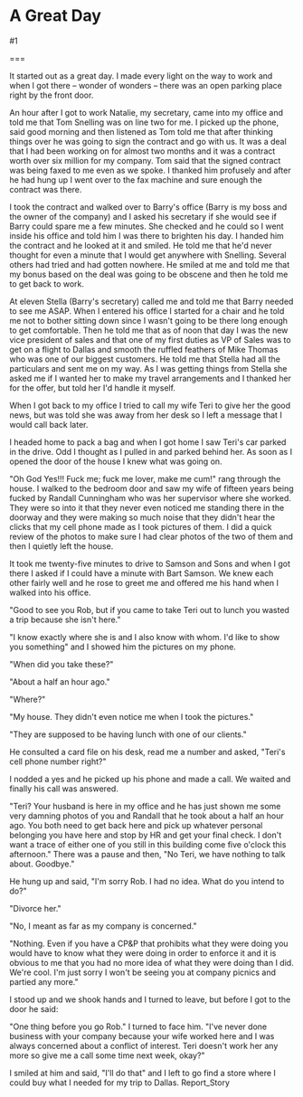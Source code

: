 A Great Day
===========
#1 

===

It started out as a great day. I made every light on the way to work and when I got there – wonder of wonders – there was an open parking place right by the front door. 

An hour after I got to work Natalie, my secretary, came into my office and told me that Tom Snelling was on line two for me. I picked up the phone, said good morning and then listened as Tom told me that after thinking things over he was going to sign the contract and go with us. It was a deal that I had been working on for almost two months and it was a contract worth over six million for my company. Tom said that the signed contract was being faxed to me even as we spoke. I thanked him profusely and after he had hung up I went over to the fax machine and sure enough the contract was there. 

I took the contract and walked over to Barry's office (Barry is my boss and the owner of the company) and I asked his secretary if she would see if Barry could spare me a few minutes. She checked and he could so I went inside his office and told him I was there to brighten his day. I handed him the contract and he looked at it and smiled. He told me that he'd never thought for even a minute that I would get anywhere with Snelling. Several others had tried and had gotten nowhere. He smiled at me and told me that my bonus based on the deal was going to be obscene and then he told me to get back to work. 

At eleven Stella (Barry's secretary) called me and told me that Barry needed to see me ASAP. When I entered his office I started for a chair and he told me not to bother sitting down since I wasn't going to be there long enough to get comfortable. Then he told me that as of noon that day I was the new vice president of sales and that one of my first duties as VP of Sales was to get on a flight to Dallas and smooth the ruffled feathers of Mike Thomas who was one of our biggest customers. He told me that Stella had all the particulars and sent me on my way. As I was getting things from Stella she asked me if I wanted her to make my travel arrangements and I thanked her for the offer, but told her I'd handle it myself. 

When I got back to my office I tried to call my wife Teri to give her the good news, but was told she was away from her desk so I left a message that I would call back later. 

I headed home to pack a bag and when I got home I saw Teri's car parked in the drive. Odd I thought as I pulled in and parked behind her. As soon as I opened the door of the house I knew what was going on. 

"Oh God Yes!!! Fuck me; fuck me lover, make me cum!" rang through the house. I walked to the bedroom door and saw my wife of fifteen years being fucked by Randall Cunningham who was her supervisor where she worked. They were so into it that they never even noticed me standing there in the doorway and they were making so much noise that they didn't hear the clicks that my cell phone made as I took pictures of them. I did a quick review of the photos to make sure I had clear photos of the two of them and then I quietly left the house. 

It took me twenty-five minutes to drive to Samson and Sons and when I got there I asked if I could have a minute with Bart Samson. We knew each other fairly well and he rose to greet me and offered me his hand when I walked into his office. 

"Good to see you Rob, but if you came to take Teri out to lunch you wasted a trip because she isn't here." 

"I know exactly where she is and I also know with whom. I'd like to show you something" and I showed him the pictures on my phone. 

"When did you take these?" 

"About a half an hour ago." 

"Where?" 

"My house. They didn't even notice me when I took the pictures." 

"They are supposed to be having lunch with one of our clients." 

He consulted a card file on his desk, read me a number and asked, "Teri's cell phone number right?" 

I nodded a yes and he picked up his phone and made a call. We waited and finally his call was answered. 

"Teri? Your husband is here in my office and he has just shown me some very damning photos of you and Randall that he took about a half an hour ago. You both need to get back here and pick up whatever personal belonging you have here and stop by HR and get your final check. I don't want a trace of either one of you still in this building come five o'clock this afternoon." There was a pause and then, "No Teri, we have nothing to talk about. Goodbye." 

He hung up and said, "I'm sorry Rob. I had no idea. What do you intend to do?" 

"Divorce her." 

"No, I meant as far as my company is concerned." 

"Nothing. Even if you have a CP&P that prohibits what they were doing you would have to know what they were doing in order to enforce it and it is obvious to me that you had no more idea of what they were doing than I did. We're cool. I'm just sorry I won't be seeing you at company picnics and partied any more." 

I stood up and we shook hands and I turned to leave, but before I got to the door he said: 

"One thing before you go Rob." I turned to face him. "I've never done business with your company because your wife worked here and I was always concerned about a conflict of interest. Teri doesn't work her any more so give me a call some time next week, okay?" 

I smiled at him and said, "I'll do that" and I left to go find a store where I could buy what I needed for my trip to Dallas. Report_Story 
